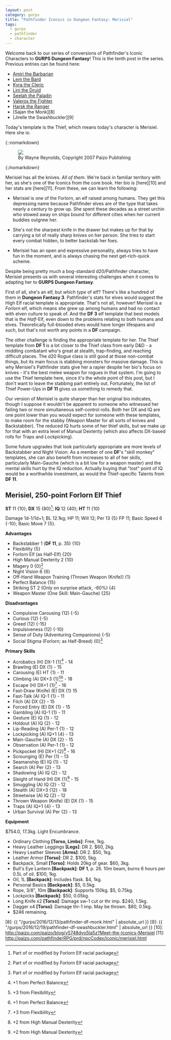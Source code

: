 ```yaml
---
layout: post
category: gurps
title: "Pathfinder Iconics in Dungeon Fantasy: Merisiel"
tags:
  - gurps
  - pathfinder
  - character
---
```


Welcome back to our series of conversions of Pathfinder's Iconic Characters to
**GURPS Dungeon Fantasy**! This is the tenth post in the series. Previous
entries can be found here:

- [Amiri the Barbarian][1]
- [Lem the Bard][2]
- [Kyra the Cleric][3]
- [Lini the Druid][4]
- [Seelah the Paladin][5]
- [Valeros the Fighter][6]
- [Harsk the Ranger][7]
- [Sajan the Monk][8]
- [Jirelle the Swashbuckler][9]

Today's template is the Thief, which means today's character is Merisiel. Here
she is:

{::nomarkdown}
<figure>
  <img src="{{ "/assets/Merisiel.jpg" | absolute_url }}"/>
  <figcaption>By Wayne Reynolds, Copyright 2007 Paizo Publishing</figcaption>
</figure>
{:/nomarkdown}

Merisiel has all the knives. _All of them_. We're back in familiar territory
with her, as she's one of the Iconics from the core book. Her bio is [here][10]
and her stats are [here][11]. From these, we can learn the following:

- Merisiel is one of the Forlorn, an elf raised among humans. They get this
  depressing name because Pathfinder elves are of the type that takes nearly a
  century to grow up. She spent these decades as a street urchin who stowed away
  on ships bound for different cities when her current buddies outgrew her.

- She's not the sharpest knife in the drawer but makes up for that by carrying a
  lot of really sharp knives on her person. She tries to start every combat
  hidden, to better backstab her foes.

- Merisiel has an open and expressive personality, always tries to have fun in
  the moment, and is always chasing the next get-rich-quick scheme.

Despite being pretty much a bog-standard d20/Pathfinder character, Merisiel
presents us with several interesting challenges when it comes to adapting her to
**GURPS Dungeon Fantasy**.

First of all, she's an elf, but _which type_ of elf?  There's like a hundred of
them in **Dungeon Fantasy 3**. Pathfinder's stats for elves would suggest the
High Elf racial template is appropriate. That's not all, however! Merisiel is a
_Forlorn_ elf, which means she grew up among humans and had no contact with
elven culture to speak of. And the **DF 3** elf template that best models that
is the _Half_-Elf, even down to the problems relating to both humans and
elves. Theoretically full-blooded elves would have longer lifespans and such,
but that's not worth any points in a **DF** campaign.

The other challenge is finding the appropriate template for her. The Thief
template from **DF 1** is a lot closer to the Thief class from early D&D - a
middling combatant who's great at stealth, trap-finding, and reaching difficult
places. The d20 Rogue class is still good at those non-combat things, but its
main focus is stabbing monsters for massive damage. This is why Merisiel's
Pathfinder stats give her a rapier despite her bio's focus on knives - it's the
best melee weapon for rogues in that system. I'm going to use the Thief template
here, since it's the whole point of this post, but I don't want to leave the
stabbing part entirely out. Fortunately, the list of Thief Power-Ups in **DF
11** gives us something to remedy that.

Our version of Merisiel is quite sharper than her original bio indicates, though
I suppose it wouldn't be apparent to someone who witnessed her failing two or
more simultaneous self-control rolls. Both her DX and IQ are one point lower
than you would expect for someone with these templates, to make room for the
stabby (Weapon Master for all sorts of knives and Backstabber). The reduced IQ
hurts some of her thief skills, but we make up for that with an extra level of
Manual Dexterity (which also affects DX-based rolls for Traps and Lockpicking).

Some future upgrades that look particularly appropriate are more levels of
Backstabber and Night Vision. As a member of one **DF**'s "skill monkey"
templates, she can also benefit from increases to all of her skills,
particularly Main-Gauche (which is a bit low for a weapon master) and the mental
skills hurt by the IQ reduction. Actually buying that "lost" point of IQ would
be a worthwhile investment, as would the Thief-specific Talents from **DF 11**.

## Merisiel, 250-point Forlorn Elf Thief

**ST** 11 {10}; **DX** 15 {80}[^1]; **IQ** 12 {40}; **HT** 11 {10}

Damage 1d-1/1d+1; BL 12.1kg; HP 11; Will 12; Per 13 {5} FP 11; Basic Speed 6
{-10}; Basic Move 7 {5}.

**Advantages**

- Backstabber 1 (**DF 11**, p. 35) {10}
- Flexibility {5}
- Forlorn Elf (as Half-Elf) {20}
- High Manual Dexterity 2 {10}
- Magery 0 {0}[^1]
- Night Vision 6 {6}
- Off-Hand Weapon Training (Thrown Weapon (Knife)) {1}
- Perfect Balance {15}
- Striking ST 2 (Only on surprise attack, -60%) {4}
- Weapon Master (One Skill: Main-Gauche) {25}

**Disadvantages**

- Compulsive Carousing (12) {-5}
- Curious (12) {-5}
- Greed (12) {-15}
- Impulsiveness (12) {-10}
- Sense of Duty (Adventuring Companions) {-5}
- Social Stigma (Forlorn; as Half-Breed) {0}[^1]

**Primary Skills**

- Acrobatics (H) DX-1 {1}[^3] - 14
- Brawling (E) DX {1} - 15
- Carousing (E) HT {1} - 11
- Climbing (A) DX+3 {1}[^2][^3] - 18
- Escape (H) DX+1 {1}[^2] - 16
- Fast-Draw (Knife) (E) DX {1} 15
- Fast-Talk (A) IQ-1 {1} - 11
- Filch (A) DX {2} - 15
- Forced Entry (E) DX {1} - 15
- Gambling (A) IQ-1 {1} - 11
- Gesture (E) IQ {1} - 12
- Holdout (A) IQ {2} - 12
- Lip-Reading (A) Per-1 {1} - 12
- Lockpicking (A) IQ+1 {4} - 13
- Main-Gauche (A) DX {2} - 15
- Observation (A) Per-1 {1} - 12
- Pickpocket (H) DX+1 {2}[^4] - 16
- Scrounging (E) Per {1} - 13
- Seamanship (E) IQ {1} - 12
- Search (A) Per {2} - 13
- Shadowing (A) IQ {2} - 12
- Sleight of Hand (H) DX {1}[^4] - 15
- Smuggling (A) IQ {2} - 12
- Stealth (A) DX+3 {12} - 18
- Streetwise (A) IQ {2} - 12
- Thrown Weapon (Knife) (E) DX {1} - 15
- Traps (A) IQ+1 {4} - 13
- Urban Survival (A) Per {2} - 13

**Equipment**

$754.0, 17.3kg. Light Encumbrance.

- Ordinary Clothing **[Torso, Limbs]**: Free, 1kg.
- Heavy Leather Leggings **[Legs]**: DR 2. $60, 2kg.
- Heavy Leather Sleeves **[Arms]**: DR 2. $50, 1kg.
- Leather Armor **[Torso]**: DR 2. $100, 5kg.
- Backpack, Small **[Torso]**: Holds 20kg of gear. $60, 3kg.
- Bull's Eye Lantern **[Backpack]**: **DF 1**, p. 26. 10m beam, burns 6 hours
  per 0.5L of oil. $100, 1kg.
- Oil, 1L **[Backpack]**: Includes flask. $4, 1kg.
- Personal Basics **[Backpack]**: $5, 0.5kg.
- Rope, 3/8", 10m **[Backpack]**: Supports 150kg. $5, 0.75kg.
- Lockpicks **[Backpack]**: $50, 0.05kg.
- Long Knife x2 **[Torso]**: Damage sw-1 cut or thr imp. $240, 1.5kg.
- Dagger x4 **[Torso]**: Damage thr-1 imp. May be thrown. $80, 0.5kg.
- $246 remaining.


[^1]: Part of or modified by Forlorn Elf racial package
[^2]: +3 from Flexibility
[^3]: +1 from Perfect Balance
[^4]: +2 from High Manual Dexterity


[1]: https://bira.github.io/octopus-carnival/gurps/2016/10/02/pathfinder-df-barbarian.html
[2]: https://bira.github.io/octopus-carnival/gurps/2016/10/08/pathfinder-df-bard.html
[3]: https://bira.github.io/octopus-carnival/gurps/2016/10/15/pathfinder-df-cleric.html
[4]: https://bira.github.io/octopus-carnival/gurps/2016/10/23/pathfinder-df-druid.html
[5]: https://bira.github.io/octopus-carnival/gurps/2016/11/20/pathfinder-df-paladin.html
[6]: https://bira.github.io/octopus-carnival/gurps/2016/11/27/pathfinder-df-knight.html
[7]: https://bira.github.io/octopus-carnival/gurps/2016/12/05/pathfinder-df-ranger.html
[8]: {{ "/gurps/2016/12/13/pathfinder-df-monk.html" | absolute_url }}
[9]: {{ "/gurps/2016/12/19/pathfinder-df-swashbuckler.html" | absolute_url }}
[10]: http://paizo.com/paizo/blog/v5748dyo5la5z?Meet-the-Iconics-Merisiel
[11]: http://paizo.com/pathfinderRPG/prd/npcCodex/iconic/merisiel.html
